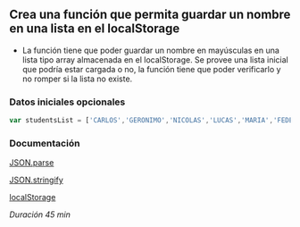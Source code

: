 ## Crea una función que permita guardar un nombre en una lista en el localStorage

- La función tiene que poder guardar un nombre en mayúsculas en una lista tipo array almacenada en el localStorage. Se provee una lista inicial que podría estar cargada o no, la función tiene que poder verificarlo y no romper si la lista no existe.

### Datos iniciales opcionales

```js 
var studentsList = ['CARLOS','GERONIMO','NICOLAS','LUCAS','MARIA','FEDERICO','ANTONIO','LORNA','JULIAN','DIEGO','DANIELA','JUAN','MATEO','BARBARA','AGUSTIN','MARIO','MARIEL','ANA','FLORENCIA']
```

### Documentación

[JSON.parse](https://www.w3schools.com/js/js_json_parse.asp)

[JSON.stringify](https://www.w3schools.com/js/js_json_stringify.asp)

[localStorage](https://developer.mozilla.org/es/docs/Web/API/Window/localStorage)

*Duración 45 min*